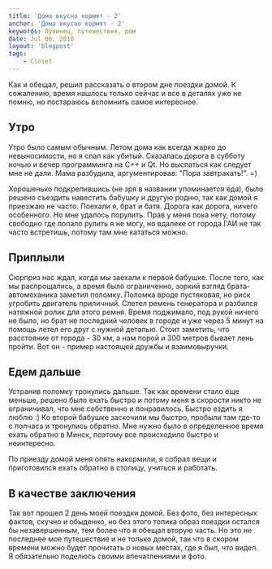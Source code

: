 ```yaml
---
title: 'Дома вкусно кормят - 2'
anchor: 'Дома вкусно кормят - 2'
keywords: Лунинец, путешествия, дом
date: Jul 06, 2010
layout: 'blogpost'
tags:
    - Closet
---
```


Как и обещал, решил рассказать о втором дне поездки домой. К сожалению, время нашлось только сейчас и все в деталях уже не помню, но постараюсь вспомнить самое интересное.

<!-- cut -->

## Утро

Утро было самым обычным. Летом дома как всегда жарко до невыносимости, но я спал как убитый. Сказалась дорога в субботу ночью и вечер программинга на С++ и Qt. Но выспаться как следует мне не дали. Мама разбудила, аргументировав: "Пора завтракать!". =)

Хорошенько подкрепившись (не зря в названии упоминается еда), было решено съездить навестить бабушку и другую родню, так как домой я приезжаю не часто. Поехали я, брат и батя. Дорога как дорога, ничего особенного. Но мне удалось порулить. Прав у меня пока нету, потому свободно где попало рулить я не могу, но вдалеке от города ГАИ не так часто встретишь, потому там мне кататься можно.

## Приплыли

Сюрприз нас ждал, когда мы заехали к первой бабушке. После того, как мы распрощались, а время было ограниченно, зоркий взгляд брата-автомеханика заметил поломку. Поломка вроде пустяковая, но риск угробить двигатель приличный. Слетел ремень генератора и разбился натяжной ролик для этого ремня. Время поджимало, под рукой ничего не было, но брат не последний человек в городе и уже через 5 минут на помощь летел его друг с нужной деталью. Стоит заметить, что расстояние от города - 30 км, а нам порой и 300 метров бывает лень пройти. Вот он - пример настоящей дружбы и взаимовыручки.

## Едем дальше

Устранив поломку тронулись дальше. Так как времени стало еще меньше, решено было ехать быстро и потому меня в скорости никто не ограничивал, что мне собственно и понравилось. Быстро ездить я люблю :) Ко второй бабушке заскочили мы быстро, пробыли там где-то с полчаса и тронулись обратно. Мне нужно было в определенное время ехать обратно в Минск, поэтому все происходило быстро и неинтересно.

По приезду домой меня опять накормили, я собрал вещи и приготовился ехать обратно в столицу, учиться и работать.

## В качестве заключения

Так вот прошел 2 день моей поездки домой. Без фото, без интересных фактов, скучно и обыденно, но без этого топика образ поездки остался бы незавершенным, тем более что я обещал вторую часть. Но это не последнее мое путешествие и не только домой, так что в скором времени можно будет прочитать о новых местах, где я был, что видел. Я обязательно поделюсь своими впечатлениями и фото.
